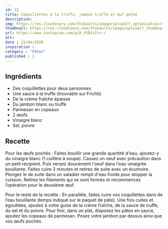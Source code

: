 ```yaml
---
id: 12
title: Coquillettes à la truffe, jambon truffé et œuf poché
description: 
img: https://res.cloudinary.com/thibaults/image/upload/t_optimisation/v1600509227/Recipes/20200423_coquillettes_truffe.jpg
thumbnail: https://res.cloudinary.com/thibaults/image/upload/t_thumbnail_josie/v1600509227/Recipes/20200423_coquillettes_truffe.jpg
url: https://www.instagram.com/p/B_VSBtvIrv-/
alt: 
date : 23/04/2020
inspiration :
category : "Pâtes"
published : 1
---
```


## Ingrédients
 - Des coquillettes pour deux personnes
 - Une sauce à la truffe (trouvable sur Frichti)
 - De la crème fraîche épaisse
 - Du jambon blanc ou truffé
 - Parmesan en copeaux
 - 2 œufs
 - Vinaigre blanc
 - Sel, poivre

## Recette
Pour les œufs pochés :
Faites bouillir une grande quantité d'eau, ajoutez-y du vinaigre blanc (1 cuillère à soupe). Cassez un oeuf avec précaution dans un petit récipient. Puis versez doucement l'oeuf dans l'eau vinaigrée bouillante. Faites cuire 3 minutes et retirez de suite avec un écumoire. Plongez le de suite dans un saladier rempli d'eau froide pour stopper la cuisson. Retirez les filaments qui se sont formés et recommencez l’opération pour le deuxième œuf.

Pour le reste de la recette :
En parallèle, faites cuire vos coquillettes dans de l’eau bouillante (temps indiqué sur le paquet de pâte). Une fois cuites et égouttées, ajoutez à votre guise de la crème fraîche, de la sauce de truffe, du sel et du poivre. Pour finir, dans un plat, disposez les pâtes en sauce, ajoutez les copeaux de parmesan. Posez votre jambon par dessus ainsi que vos œufs pochés.